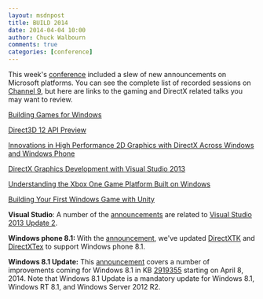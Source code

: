 ```yaml
---
layout: msdnpost
title: BUILD 2014
date: 2014-04-04 10:00
author: Chuck Walbourn
comments: true
categories: [conference]
---
```

This week's <a href="http://www.buildwindows.com/">conference</a> included a slew of new announcements on Microsoft platforms. You can see the complete list of recorded sessions on <a href="https://channel9.msdn.com/Events/Build/2014">Channel 9</a>, but here are links to the gaming and DirectX related talks you may want to review.
<!--more-->

<a href="https://channel9.msdn.com/Events/Build/2014/2-662">Building Games for Windows</a>

<a href="https://channel9.msdn.com/Events/Build/2014/3-564">Direct3D 12 API Preview</a>

<a href="https://channel9.msdn.com/Events/Build/2014/3-510">Innovations in High Performance 2D Graphics with DirectX Across Windows and Windows Phone<br /></a>

<a href="https://channel9.msdn.com/Events/Build/2014/3-594">DirectX Graphics Development with Visual Studio 2013<br /></a>

<a href="https://channel9.msdn.com/Events/Build/2014/2-651">Understanding the Xbox One Game Platform Built on Windows<br /></a>

<a href="https://channel9.msdn.com/Events/Build/2014/2-503">Building Your First Windows Game with Unity<br /></a>

<strong>Visual Studio</strong>: A number of the <a href="https://blogs.windows.com/buildingapps/2014/04/02/extending-platform-commonality-through-universal-windows-apps/">announcements</a> are related to <a href="https://walbourn.github.io/visual-studio-2013-update-2/">Visual Studio 2013 Update 2</a>.

<strong>Windows phone 8.1: </strong>With the <a href="https://blogs.windows.com/windowsexperience/2014/04/02/cortana-yes-and-many-many-other-great-features-coming-in-windows-phone-8-1/">announcement</a>, we've updated <a href="http://go.microsoft.com/fwlink/?LinkId=248929">DirectXTK</a> and <a href="http://go.microsoft.com/fwlink/?LinkId=248926">DirectXTex</a> to support Windows phone 8.1.

<strong>Windows 8.1 Update:</strong> This <a href="https://blogs.windows.com/windowsexperience/2014/04/02/windows-8-1-update-important-refinements-to-the-windows-experience/">announcement</a> covers a number of improvements coming for Windows 8.1 in KB <a href="http://support.microsoft.com/kb/2919355">2919355</a> starting on April 8, 2014. Note that Windows 8.1 Update is a mandatory update for Windows 8.1, Windows RT 8.1, and Windows Server 2012 R2.
